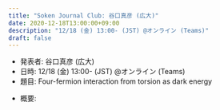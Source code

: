 ```yaml
---
title: "Soken Journal Club: 谷口真彦 (広大)"
date: 2020-12-18T13:00:00+09:00
description: "12/18 (金) 13:00- (JST) @オンライン (Teams)"
draft: false
---
```


- 発表者:
谷口真彦 (広大)
- 日時:
12/18 (金) 13:00- (JST) @オンライン (Teams)
- 題目:
Four-fermion interaction from torsion as dark energy

<!--more-->

- 概要:

